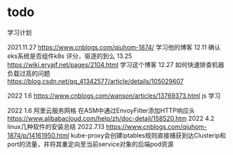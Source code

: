 # todo
学习计划

2021.11.27 https://www.cnblogs.com/qiuhom-1874/  学习他的博客
     12.11 确认eks系统是否组件k8s 评分，驱逐的到么
     13.25 https://wiki.eryajf.net/pages/2104.html 学习这个博客
     12.27 如何快速排查机器负载过高的问题 https://blog.csdn.net/qq_41342577/article/details/105029607

2022 1.6  https://www.cnblogs.com/wanson/articles/13769373.html js 学习

2022 1.6 阿里云服务网格 在ASM中通过EnvoyFilter添加HTTP响应头 https://www.alibabacloud.com/help/zh/doc-detail/158520.htm
2022 4.2 linux几种软件的安装总结
2022.7.13 https://www.cnblogs.com/qiuhom-1874/p/14161950.html  kube-proxy会创建iptables规则直接捕获到达Clusterip和port的流量，并将其重定向至当前service对象的后端pod资源
